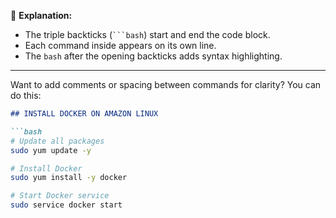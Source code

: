 
🔧 **Explanation:**
- The triple backticks (` ```bash `) start and end the code block.
- Each command inside appears on its own line.
- The `bash` after the opening backticks adds syntax highlighting.

---

Want to add comments or spacing between commands for clarity? You can do this:

```markdown
## INSTALL DOCKER ON AMAZON LINUX

```bash
# Update all packages
sudo yum update -y

# Install Docker
sudo yum install -y docker

# Start Docker service
sudo service docker start

